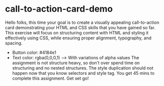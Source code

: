 # call-to-action-card-demo
Hello folks, this time your goal is to create a visually appealing call-to-action card demonstrating your HTML and CSS skills that you have gained so far. This exercise will focus on structuring content with HTML and styling it effectively using CSS, while ensuring proper alignment, typography, and spacing.

- Button color: #4184e1
- Text color: rgba(0,0,0,1) --> With variations of alpha values
The assignment is not structure heavy, so don't over spend time on structuring and no nested structures. The style duplication should not happen now that you know selectors and style tag. 
You get 45 mins to complete this assignment. Get set go!